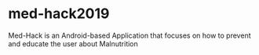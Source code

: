 # med-hack2019
Med-Hack is an Android-based Application that focuses on how to prevent and educate the user about Malnutrition
